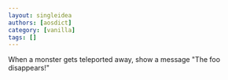 ```yaml
---
layout: singleidea
authors: [aosdict]
category: [vanilla]
tags: []
---
```

When a monster gets teleported away, show a message "The foo disappears!"
